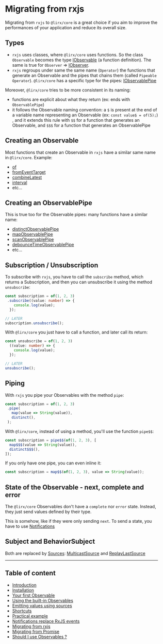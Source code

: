 # Migrating from rxjs

Migrating from `rxjs` to `@lirx/core` is a great choice if you aim to improve the performances of your application
and reduce its overall size.

## Types

- `rxjs` uses classes, where `@lirx/core` uses functions.
So the class `Observable` becomes the type [IObservable](../../observable/type/observable.md) (a function definition).
The same is true for `Observer` => [IObserver](../../observer/type/observer.md).
- `rxjs` regroups under same the same name (`Operator`) the functions that generate an Observable and the pipes that chains them
(called `Pipeable Operator`). `@lirx/core` has a specific type for the pipes: [IObservablePipe](../../observable/pipes/type/observable-pipe.md)

Moreover, `@lirx/core` tries to be more consistent in its naming:

- functions are explicit about what they return (ex: ends with `ObservablePipe`)
- it follows the Observable naming convention: a `$` is present at the end of a variable name representing an Observable (ex: `const value$ = of(5);`)
, and it extends this rule with `$$` for a function that generates an Observable, and `$$$` for a function that generates an ObservablePipe

## Creating an Observable

Most functions that create an Observable in `rxjs` have a similar same name in `@lirx/core`. Example:

- [of](../../observable/built-in/from/without-notifications/values/of/of.md)
- [fromEventTarget](../../observable/built-in/from/without-notifications/dom/from-event-target/from-event-target.md)
- [combineLatest](../../observable/built-in/from/without-notifications/many-observables/combine-latest/combine-latest.md)
- [interval](../../observable/built-in/from/without-notifications/time-related/interval/interval.md)
- etc...

## Creating an ObservablePipe

This is true too for the Observable pipes: many functions have a similar name:

- [distinctObservablePipe](../../observable/pipes/built-in/without-notifications/observer-pipe-related/distinct/distinct-observable-pipe.ts)
- [mapObservablePipe](../../observable/pipes/built-in/without-notifications/observer-pipe-related/map/map-observable-pipe.ts)
- [scanObservablePipe](../../observable/pipes/built-in/without-notifications/observer-pipe-related/scan/scan-observable-pipe.ts)
- [debounceTimeObservablePipe](../../observable/pipes/built-in/without-notifications/time-related/debounce-time/debounce-time-observable-pipe.md)
- etc...


## Subscription / Unsubscription


To subscribe with `rxjs`, you have to call the `subscribe` method, which returns a Subscription,
and then you can unsubscribe it using the method `unsubscribe`:

```ts
const subscription = of(1, 2, 3)
 .subscribe((value: number) => {
    console.log(value);
  });

// LATER
subscription.unsubscribe();
```

With `@lirx/core` you just have to call a function, and later call its return:


```ts
const unsubscribe = of(1, 2, 3)
  ((value: number) => {
    console.log(value);
  });

// LATER
unsubscribe();
```


## Piping

With `rxjs` you pipe your Observables with the method `pipe`: 

```ts
const subscription = of(1, 2, 3)
 .pipe(
   map(value => String(value)),
   distinct(),
 );
```

With `@lirx/core`, instead of using a method, you'll use the function `pipe$$`:

```ts
const subscription = pipe$$(of(1, 2, 3), [
  map$$$(value => String(value)),
  distinct$$$(),
]);
```

If you only have one pipe, you can even inline it:

```ts
const subscription = map$$(of(1, 2, 3), value => String(value));
```

## State of the Observable - next, complete and error

The `@lirx/core` Observables don't have a `complete` nor `error` state. Instead, they just send values defined by their type.

This is somehow, like if they were only sending `next`. To send a state, you have to use [Notifications](./08-notifications.md)

## Subject and BehaviorSubject

Both are replaced by [Sources](./05-sources.md): [MulticastSource](src/observer-observable-pair/build-in/source/built-in/multicast-source/multicast-source.md) and
[ReplayLastSource](src/observer-observable-pair/build-in/source/built-in/replay-last-source/replay-last-source.md)

---

## Table of content

- [Introduction](./01-introduction.md)
- [Installation](./02-installation.md)
- [Your first Observable](./03-your-first-observable.md)
- [Using the built-in Observables](./04-using-the-built-in-observables.md)
- [Emitting values using sources](./05-sources.md)
- [Shortcuts](./06-shortcuts.md)
- [Practical example](./07-practical-example/07-practical-example.md)
- [Notifications replace RxJS events](./08-notifications.md)
- [Migrating from rxjs](./09-migrating-from-rxjs.md)
- [Migrating from Promise](./10-migrating-from-promise.md)
- [Should I use Observables ?](./11-should-i-use-observables.md)
